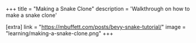 +++
title = "Making a Snake Clone"
description = 'Walkthrough on how to make a snake clone'

[extra]
link = "https://mbuffett.com/posts/bevy-snake-tutorial/"
image = "learning/making-a-snake-clone.png"
+++

